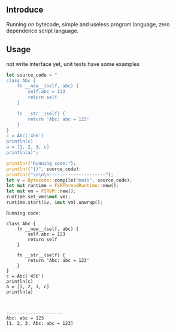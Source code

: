 ## Introduce
Running on bytecode, simple and useless program language, zero dependence script language.
## Usage

not write interface yet, unit tests have some examples

```Rust
let source_code = "
class Abc {
    fn __new__(self, abc) {
        self.abc = 123
        return self
    }

    fn __str__(self) {
        return 'Abc: abc = 123'
    }
}
c = Abc('456')
println(c)
a = [1, 2, 3, c]
println(a)";

println!("Running code:");
println!("{}", source_code);
println!("\n\n\n---------------------");
let v = Bytecode::compile("main", source_code);
let mut runtime = FSRThreadRuntime::new();
let mut vm = FSRVM::new();
runtime.set_vm(&mut vm);
runtime.start(&v, &mut vm).unwrap();
```

```
Running code:

class Abc {
    fn __new__(self, abc) {
        self.abc = 123
        return self
    }

    fn __str__(self) {
        return 'Abc: abc = 123'
    }
}
c = Abc('456')
println(c)
a = [1, 2, 3, c]
println(a)



---------------------
Abc: abc = 123
[1, 2, 3, Abc: abc = 123]
```
